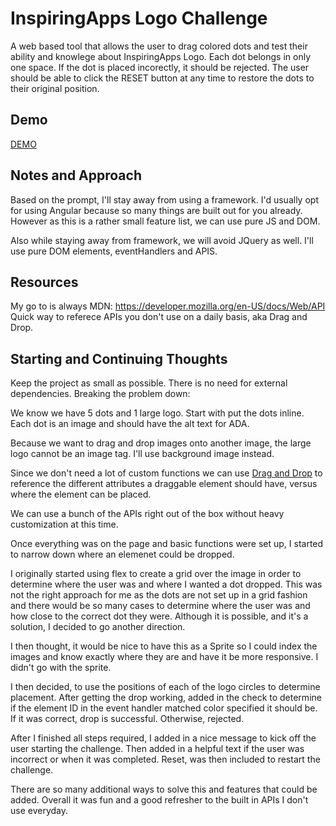 
# InspiringApps Logo Challenge

A web based tool that allows the user to drag colored dots and test their ability and knowlege about InspiringApps Logo.
Each dot belongs in only one space. If the dot is placed incorectly, it should be rejected.
The user should be able to click the RESET button at any time to restore the dots to their original position.


## Demo

[DEMO](https://ashley-nygaard.github.io/InspiringApps/)


## Notes and Approach

Based on the prompt, I'll stay away from using a framework. 
I'd usually opt for using Angular because so many things are built out for you already. However as this is a rather small feature list, we can use pure JS and DOM. 

Also while staying away from framework, we will avoid JQuery as well.
I'll use pure DOM elements, eventHandlers and APIS. 

## Resources
My go to is always MDN: https://developer.mozilla.org/en-US/docs/Web/API
Quick way to referece APIs you don't use on a daily basis, aka Drag and Drop.

## Starting and Continuing Thoughts
Keep the project as small as possible. There is no need for external dependencies. 
Breaking the problem down:

We know we have 5 dots and 1 large logo. Start with put the dots inline.
Each dot is an image and should have the alt text for ADA.

Because we want to drag and drop images onto another image, the large logo cannot be an image tag. 
I'll use background image instead. 

Since we don't need a lot of custom functions we can use [Drag and Drop](https://developer.mozilla.org/en-US/docs/Web/API/HTML_Drag_and_Drop_API) to reference the different attributes a draggable element should have, versus where the element can be placed. 

We can use a bunch of the APIs right out of the box without heavy customization at this time.

Once everything was on the page and basic functions were set up, I started to narrow down where an elemenet could be dropped.

I originally started using flex to create a grid over the image in order to determine where the user was and where I wanted a dot dropped. 
This was not the right approach for me as the dots are not set up in a grid fashion and there would be so many cases to determine where the user was and how close to the correct dot they were. Although it is possible, and it's a solution, I decided to go another direction.


I then thought, it would be nice to have this as a Sprite so I could index the images and know exactly where they are and have it be more responsive. 
I didn't go with the sprite. 


I then decided, to use the positions of each of the logo circles to determine placement. 
After getting the drop working, added in the check to determine if the element ID in the event handler matched color specified it should be.
If it was correct, drop is successful. Otherwise, rejected.

After I finished all steps required, I added in a nice message to kick off the user starting the challenge.
Then added in a helpful text if the user was incorrect or when it was completed. 
Reset, was then included to restart the challenge. 

There are so many additional ways to solve this and features that could be added. 
Overall it was fun and a good refresher to the built in APIs I don't use everyday.
